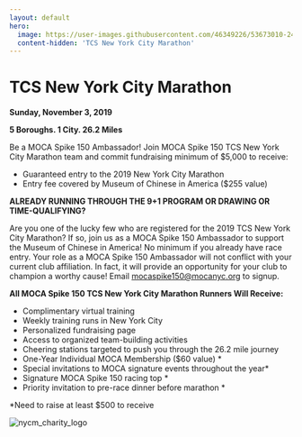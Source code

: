 ```yaml
---
layout: default
hero:
  image: https://user-images.githubusercontent.com/46349226/53673010-24458a00-3c53-11e9-81e2-0af76b184105.jpg
  content-hidden: 'TCS New York City Marathon'
---
```

# TCS New York City Marathon

**Sunday, November 3, 2019**

**5 Boroughs. 
1 City. 
26.2 Miles**


Be a MOCA Spike 150 Ambassador! Join MOCA Spike 150 TCS New York City Marathon team and commit fundraising minimum of $5,000 to receive:

  - Guaranteed entry to the 2019 New York City Marathon
  - Entry fee covered by Museum of Chinese in America ($255 value)

**ALREADY RUNNING THROUGH THE 9+1 PROGRAM OR DRAWING OR TIME-QUALIFYING?**

Are you one of the lucky few who are registered for the 2019 TCS New York City Marathon? If so, join us as a MOCA Spike 150 Ambassador to support the Museum of Chinese in America! No minimum if you already have race entry. Your role as a MOCA Spike 150 Ambassador will not conflict with your current club affiliation. In fact, it will provide an opportunity for your club to champion a worthy cause! Email [mocaspike150@mocanyc.org](mailto:mocaspike150@mocanyc.org) to signup.

**All MOCA Spike 150 TCS New York City Marathon Runners Will Receive:**

  - Complimentary virtual training
  - Weekly training runs in New York City
  - Personalized fundraising page
  - Access to organized team-building activities
  - Cheering stations targeted to push you through the 26.2 mile journey
  - One-Year Individual MOCA Membership ($60 value) *
  - Special invitations to MOCA signature events throughout the year*
  - Signature MOCA Spike 150 racing top *
  - Priority invitation to pre-race dinner before marathon *


*Need to raise at least $500 to receive

![nycm_charity_logo](https://user-images.githubusercontent.com/46349226/53664129-afb02280-3c35-11e9-93cb-1a1510f27ec7.png)

